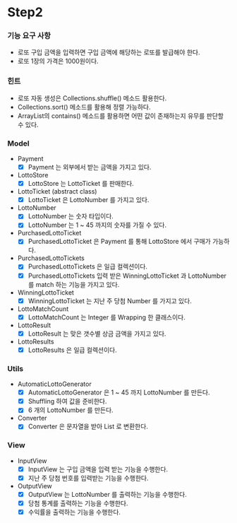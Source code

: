 # Step2 
### 기능 요구 사항
* 로또 구입 금액을 입력하면 구입 금액에 해당하는 로또를 발급해야 한다.
* 로또 1장의 가격은 1000원이다.

### 힌트
* 로또 자동 생성은 Collections.shuffle() 메소드 활용한다.
* Collections.sort() 메소드를 활용해 정렬 가능하다.
* ArrayList의 contains() 메소드를 활용하면 어떤 값이 존재하는지 유무를 판단할 수 있다.

### Model
* Payment
    * [x] Payment 는 외부에서 받는 금액을 가지고 있다.
    
* LottoStore
    * [x] LottoStore 는 LottoTicket 를 판매한다.
    
* LottoTicket (abstract class)
    * [x] LottoTicket 은 LottoNumber 를 가지고 있다.
    
* LottoNumber
    * [x] LottoNumber 는 숫자 타입이다.
    * [x] LottoNumber 는 1 ~ 45 까지의 숫자를 가질 수 있다.
        
* PurchasedLottoTicket
    * [x] PurchasedLottoTicket 은 Payment 를 통해 LottoStore 에서 구매가 가능하다. 

* PurchasedLottoTickets
    * [x] PurchasedLottoTickets 은 일급 컬렉션이다.
    * [x] PurchasedLottoTickets 입력 받은 WinningLottoTicket 과 LottoNumber 를 match 하는 기능을 가지고 있다.
    
* WinningLottoTicket
    * [x] WinningLottoTicket 는 지난 주 당첨 Number 를 가지고 있다.

* LottoMatchCount
    * [x] LottoMatchCount 는 Integer 를 Wrapping 한 클래스이다.
    
* LottoResult
    * [x] LottoResult 는 맞은 갯수별 상금 금액을 가지고 있다.
    
* LottoResults
    * [x] LottoResults 은 일급 컬렉션이다.

### Utils
* AutomaticLottoGenerator
    * [x] AutomaticLottoGenerator 은 1 ~ 45 까지 LottoNumber 를 만든다.
    * [x] Shuffling 하여 값을 준비한다.
    * [x] 6 개의 LottoNumber 를 만든다. 
    
* Converter
    * [x] Converter 은 문자열을 받아 List<Integer> 로 변환한다.

### View
* InputView
    * [x] InputView 는 구입 금액을 입력 받는 기능을 수행한다.
    * [x] 지난 주 당첨 번호를 입력받는 기능을 수행한다.
    
* OutputView
    * [x] OutputView 는 LottoNumber 를 출력하는 기능을 수행한다.
    * [x] 당첨 통계를 출력하는 기능을 수행한다.
    * [x] 수익률을 출력하는 기능을 수행한다.